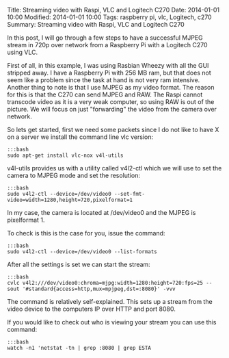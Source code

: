 Title: Streaming video with Raspi, VLC and Logitech C270
Date: 2014-01-01 10:00
Modified: 2014-01-01 10:00
Tags: raspberry pi, vlc, Logitech, c270
Summary: Streaming video with Raspi, VLC and Logitech C270


In this post, I will go through a few steps to have a successful MJPEG stream in 720p over network from a Raspberry Pi with a Logitech C270 using VLC.

First of all, in this example, I was using Rasbian Wheezy with all the GUI stripped away. I have a Raspberry Pi with 256 MB ram, but that does not seem like a problem since the task at hand is not very ram intensive. Another thing to note is that I use MJPEG as my video format. The reason for this is that the C270 can send MJPEG and RAW. The Raspi cannot transcode video as it is a very weak computer, so using RAW is out of the picture. We will focus on just "forwarding" the video from the camera over network.

So lets get started, first we need some packets since I do not like to have X on a server we install the command line vlc version:

    :::bash
    sudo apt-get install vlc-nox v4l-utils

v4l-utils provides us with a utility called v4l2-ctl which we will use to set the camera to MJPEG mode and set the resolution:

    :::bash
    sudo v4l2-ctl --device=/dev/video0 --set-fmt-video=width=1280,height=720,pixelformat=1

In my case, the camera is located at /dev/video0 and the MJPEG is pixelformat 1.

To check is this is the case for you, issue the command:

    :::bash
    sudo v4l2-ctl --device=/dev/video0 --list-formats

After all the settings is set we can start the stream:

    :::bash
    cvlc v4l2:///dev/video0:chroma=mjpg:width=1280:height=720:fps=25 --sout '#standard{access=http,mux=mpjpeg,dst=:8080}' -vvv

The command is relatively self-explained. This sets up a stream from the video device to the computers IP over HTTP and port 8080.

If you would like to check out who is viewing your stream you can use this command:

    :::bash
    watch -n1 'netstat -tn | grep :8080 | grep ESTA

